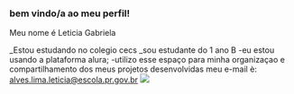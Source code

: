 ### bem vindo/a ao meu perfil!

Meu nome é Leticia Gabriela

_Estou estudando no colegio cecs
_sou estudante do 1 ano B 
-eu estou usando a  plataforma alura; 
-utilizo esse espaço para minha organizaçao e compartilhamento dos meus projetos desenvolvidas
 meu e-mail è: alves.lima.leticia@escola.pr.gov.br
![]( https://media.tenor.com/NzuEkaPxj9EAAAAi/stitch-stich.gif])
